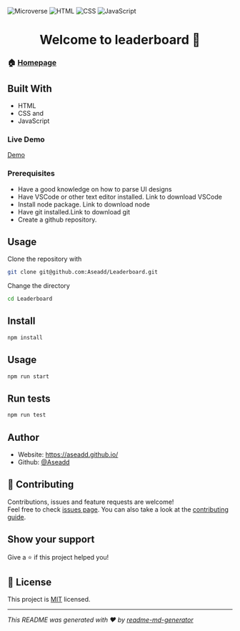 ![Microverse](https://img.shields.io/badge/Microverse-blueviolet) ![HTML](https://img.shields.io/badge/-HTML-orange) ![CSS](https://img.shields.io/badge/-CSS-blue) ![JavaScript](https://img.shields.io/badge/-JavaScript-yellow) 

<h1 align="center">Welcome to leaderboard 👋</h1>


### 🏠 [Homepage](https://github.com/Aseadd/Leaderboard#readme)

## Built With

- HTML
- CSS and
- JavaScript
### Live Demo

[Demo](https://zingy-profiterole-22e9bc.netlify.app/)

### Prerequisites

- Have a good knowledge on how to parse UI designs
- Have VSCode or other text editor installed. Link to download VSCode
- Install node package. Link to download node
- Have git installed.Link to download git
- Create a github repository.

## Usage

Clone the repository with

```sh
git clone git@github.com:Aseadd/Leaderboard.git
```

Change the directory

```sh
cd Leaderboard
```

## Install

```sh
npm install
```

## Usage

```sh
npm run start
```

## Run tests

```sh
npm run test
```

## Author

- Website: https://aseadd.github.io/
- Github: [@Aseadd](https://github.com/Aseadd)

## 🤝 Contributing

Contributions, issues and feature requests are welcome!<br />Feel free to check [issues page](https://github.com/Aseadd/Leaderboard/issues). You can also take a look at the [contributing guide](https://github.com/Aseadd/Leaderboard/blob/master/CONTRIBUTING.md).

## Show your support

Give a ⭐️ if this project helped you!

## 📝 License

This project is [MIT](/MIT.md) licensed.

---

_This README was generated with ❤️ by [readme-md-generator](https://github.com/kefranabg/readme-md-generator)_
